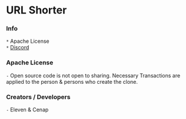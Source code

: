 # URL Shorter
### Info
`*` Apache License <br>
`*` [Discord](https://discord.gg/yC659VN)



### Apache License
`-` Open source code is not open to sharing. Necessary Transactions are applied to the person & persons who create the clone.



### Creators / Developers
`-` Eleven & Cenap
